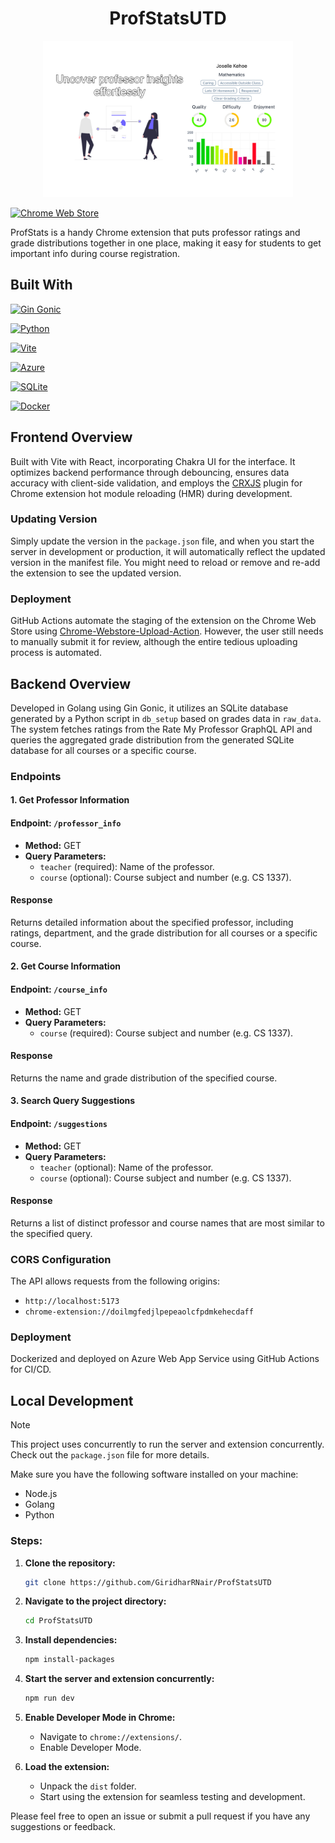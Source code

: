 <h1 align="center">ProfStatsUTD</h1>

<p align="center">
  <img src="assets/extension-screenshot-1.jpg" alt="Screenshot" width="400">
</p>

[![Chrome Web Store](https://img.shields.io/badge/Featured_on-Chrome_Web_Store-cce7e8?style=for-the-badge)](https://chromewebstore.google.com/detail/profstats-ut-dallas/doilmgfedjlpepeaolcfpdmkehecdaff)

ProfStats is a handy Chrome extension that puts professor ratings and grade distributions together in one place, making it easy for students to get important info during course registration.

## Built With

[![Gin Gonic](https://img.shields.io/badge/Powered_by-Gin_Gonic-00ADD8?style=for-the-badge&logo=go)](https://gin-gonic.com/)

[![Python](https://img.shields.io/badge/Powered_by-Python-3776AB?style=for-the-badge&logo=python)](https://www.python.org/)

[![Vite](https://img.shields.io/badge/Powered_by-Vite-646CFF?style=for-the-badge&logo=vite)](https://vitejs.dev/)

[![Azure](https://img.shields.io/badge/Hosted_on-Azure-0089D6?style=for-the-badge&logo=microsoft-azure)](https://azure.microsoft.com/en-us/)

[![SQLite](https://img.shields.io/badge/Database-SQLite-003B57?style=for-the-badge&logo=sqlite)](https://www.sqlite.org/index.html)

[![Docker](https://img.shields.io/badge/Containerized_with-Docker-2496ED?style=for-the-badge&logo=docker)](https://www.docker.com/)


## Frontend Overview

Built with Vite with React, incorporating Chakra UI for the interface. It optimizes backend performance through debouncing, ensures data accuracy with client-side validation, and employs the [CRXJS](https://crxjs.dev/vite-plugin/) plugin for Chrome extension hot module reloading (HMR) during development.

### Updating Version

Simply update the version in the `package.json` file, and when you start the server in development or production, it will automatically reflect the updated version in the manifest file. You might need to reload or remove and re-add the extension to see the updated version.

### Deployment

GitHub Actions automate the staging of the extension on the Chrome Web Store using [Chrome-Webstore-Upload-Action](https://github.com/fregante/chrome-webstore-upload). However, the user still needs to manually submit it for review, although the entire tedious uploading process is automated.

## Backend Overview

Developed in Golang using Gin Gonic, it utilizes an SQLite database generated by a Python script in `db_setup` based on grades data in `raw_data`. The system fetches ratings from the Rate My Professor GraphQL API and queries the aggregated grade distribution from the generated SQLite database for all courses or a specific course.

### Endpoints

#### 1. Get Professor Information

#### Endpoint: `/professor_info`

- **Method:** GET
- **Query Parameters:**
  - `teacher` (required): Name of the professor.
  - `course` (optional): Course subject and number (e.g. CS 1337).

#### Response

Returns detailed information about the specified professor, including ratings, department, and the grade distribution for all courses or a specific course.

#### 2. Get Course Information

#### Endpoint: `/course_info`

- **Method:** GET
- **Query Parameters:**
  - `course` (required): Course subject and number (e.g. CS 1337).

#### Response

Returns the name and grade distribution of the specified course.

#### 3. Search Query Suggestions

#### Endpoint: `/suggestions`

- **Method:** GET
- **Query Parameters:**
  - `teacher` (optional): Name of the professor.
  - `course` (optional): Course subject and number (e.g. CS 1337).

#### Response

Returns a list of distinct professor and course names that are most similar to the specified query.

### CORS Configuration

The API allows requests from the following origins:

- `http://localhost:5173`
- `chrome-extension://doilmgfedjlpepeaolcfpdmkehecdaff`

### Deployment

Dockerized and deployed on Azure Web App Service using GitHub Actions for CI/CD.

## Local Development

> [!NOTE]  
> This project uses concurrently to run the server and extension concurrently. Check out the `package.json` file for more details.

Make sure you have the following software installed on your machine:

-   Node.js
-   Golang
-   Python

### Steps:

1. **Clone the repository:**

    ```bash
    git clone https://github.com/GiridharRNair/ProfStatsUTD
    ```

2. **Navigate to the project directory:**

    ```bash
    cd ProfStatsUTD
    ```

3. **Install dependencies:**

    ```bash
    npm install-packages
    ```

4. **Start the server and extension concurrently:**

    ```bash
    npm run dev
    ```

5. **Enable Developer Mode in Chrome:**

    - Navigate to `chrome://extensions/`.
    - Enable Developer Mode.

6. **Load the extension:**

    - Unpack the `dist` folder.
    - Start using the extension for seamless testing and development.

Please feel free to open an issue or submit a pull request if you have any suggestions or feedback.
